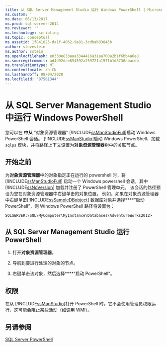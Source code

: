 ```yaml
---
title: 从 SQL Server Management Studio 运行 Windows PowerShell | Microsoft Docs
ms.custom: ''
ms.date: 06/13/2017
ms.prod: sql-server-2014
ms.reviewer: ''
ms.technology: scripting
ms.topic: conceptual
ms.assetid: 1f841825-da1f-4062-9a81-3cdbab03845b
author: stevestein
ms.author: sstein
ms.openlocfilehash: e0330e833aaa3344416a31aa700a2b1f6bb4a6e8
ms.sourcegitcommit: ad4d92dce894592a259721a1571b1d8736abacdb
ms.translationtype: MT
ms.contentlocale: zh-CN
ms.lasthandoff: 08/04/2020
ms.locfileid: "87581344"
---
```

# <a name="run-windows-powershell-from-sql-server-management-studio"></a>从 SQL Server Management Studio 中运行 Windows PowerShell
  您可以在 **中从** “对象资源管理器” [!INCLUDE[ssManStudioFull](../includes/ssmanstudiofull-md.md)]启动 Windows PowerShell 会话。 [!INCLUDE[ssManStudio](../includes/ssmanstudio-md.md)]启动 Windows PowerShell，加载 `sqlps` 模块，并将路径上下文设置为**对象资源管理器**树中的关联节点。  
  
## <a name="before-you-begin"></a>开始之前  
 为**对象资源管理器**中的对象指定正在运行的 powershell 时，将 [!INCLUDE[ssManStudioFull](../includes/ssmanstudiofull-md.md)] 启动一个 Windows powershell 会话，其中 [!INCLUDE[ssNoVersion](../includes/ssnoversion-md.md)] 加载并注册了 PowerShell 管理单元。 该会话的路径预设为您在对象资源管理器中右键单击的对象位置。 例如，如果在对象资源管理器中右键单击[!INCLUDE[ssSampleDBobject](../includes/sssampledbobject-md.md)] 数据库对象并选择****“启动 PowerShell”，则 Windows PowerShell 路径将设置为：  
  
```
SQLSERVER:\SQL\MyComputer\MyInstance\Databases\AdventureWorks2012>  
```  
  
## <a name="to-run-powershell-from-sql-server-management-studio"></a>从 SQL Server Management Studio 运行 PowerShell 
  
1.  打开**对象资源管理器**。  
  
2.  导航到要进行处理的对象的节点。  
  
3.  右键单击该对象，然后选择****“启动 PowerShell”。  
  
## <a name="permissions"></a>权限  
 在从 [!INCLUDE[ssManStudio](../includes/ssmanstudio-md.md)]打开 PowerShell 时，它不会使用管理员权限运行，这可能会阻止某些活动（如调用 WMI）。  
  
## <a name="see-also"></a>另请参阅  
 [SQL Server PowerShell](sql-server-powershell.md)  
